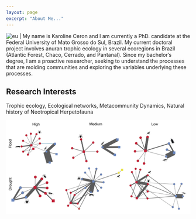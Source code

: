 ```yaml
---
layout: page
excerpt: "About Me..."
---
```


![eu](DSC_5612.jpg) | My name is Karoline Ceron and I am currently a PhD. candidate at the Federal University of Mato Grosso do Sul, Brazil. My current doctoral project involves anuran trophic ecology in several ecoregions in Brazil (Atlantic Forest, Chaco, Cerrado, and Pantanal). Since my bachelor’s degree, I am a proactive researcher, seeking to understand the processes that are molding communities and exploring the variables underlying these processes.  


## Research Interests
Trophic ecology, Ecological networks, Metacommunity Dynamics, Natural history of Neotropical Herpetofauna 

![prancha](Prancha.jpg)
